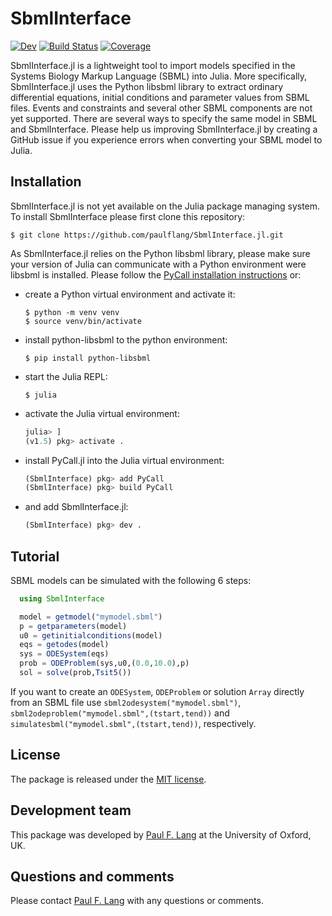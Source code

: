 # SbmlInterface

<!---[![Stable](https://img.shields.io/badge/docs-stable-blue.svg)](https://paulflang.github.io/SbmlInterface.jl/stable)--->
[![Dev](https://img.shields.io/badge/docs-dev-blue.svg)](https://paulflang.github.io/SbmlInterface.jl/dev)
[![Build Status](https://github.com/paulflang/SbmlInterface.jl/workflows/CI/badge.svg)](https://github.com/paulflang/SbmlInterface.jl/actions)
[![Coverage](https://codecov.io/gh/paulflang/SbmlInterface.jl/branch/main/graph/badge.svg)](https://codecov.io/gh/paulflang/SbmlInterface.jl)

SbmlInterface.jl is a lightweight tool to import models specified in the Systems Biology Markup Language (SBML) into Julia. More specifically, SbmlInterface.jl uses the Python libsbml library to extract ordinary differential equations, initial conditions and parameter values from SBML files. Events and constraints and several other SBML components are not yet supported. There are several ways to specify the same model in SBML and SbmlInterface. Please help us improving SbmlInterface.jl by creating a GitHub issue if you experience errors when converting your SBML model to Julia.

## Installation
SbmlInterface.jl is not yet available on the Julia package managing system. To install SbmlInterface please first clone this repository:
  ```
  $ git clone https://github.com/paulflang/SbmlInterface.jl.git
  ```
As SbmlInterface.jl relies on the Python libsbml library, please make sure your version of Julia can communicate with a Python environment were libsbml is installed. Please follow the [PyCall installation instructions](https://github.com/JuliaPy/PyCall.jl) or:
* create a Python virtual environment and activate it:
  ```
  $ python -m venv venv
  $ source venv/bin/activate
  ```
* install python-libsbml to the python environment:
  ```
  $ pip install python-libsbml
  ```
* start the Julia REPL:
  ```
  $ julia
  ```
* activate the Julia virtual environment:
  ```julia
  julia> ]
  (v1.5) pkg> activate .
  ```
* install PyCall.jl into the Julia virtual environment:
  ```julia
  (SbmlInterface) pkg> add PyCall
  (SbmlInterface) pkg> build PyCall
  ```
* and add SbmlInterface.jl:
  ```julia
  (SbmlInterface) pkg> dev .
  ```

## Tutorial
SBML models can be simulated with the following 6 steps:
  ```julia
    using SbmlInterface

    model = getmodel("mymodel.sbml")
    p = getparameters(model)
    u0 = getinitialconditions(model)
    eqs = getodes(model)
    sys = ODESystem(eqs)
    prob = ODEProblem(sys,u0,(0.0,10.0),p)
    sol = solve(prob,Tsit5())
  ```
If you want to create an `ODESystem`, `ODEProblem` or solution `Array` directly from an SBML file use `sbml2odesystem("mymodel.sbml")`, `sbml2odeproblem("mymodel.sbml",(tstart,tend))` and `simulatesbml("mymodel.sbml",(tstart,tend))`, respectively.


## License
The package is released under the [MIT license](https://github.com/paulflang/SbmlInterface.jl/blob/main/LICENSE).


## Development team
This package was developed by [Paul F. Lang](https://www.linkedin.com/in/paul-lang-7b54a81a3/) at the University of Oxford, UK.


## Questions and comments
Please contact [Paul F. Lang](mailto:paul.lang@wolfson.ox.ac.uk) with any questions or comments.
